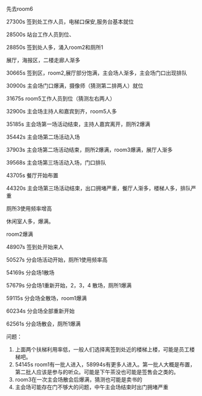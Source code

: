 先去room6

27300s 签到处工作人员，电梯口保安,服务台基本就位

28500s 站台工作人员到位、

28850s 签到处人多，涌入room2和厕所1

展厅，海报区，二楼走廊人渐多

30665s 签到区，room2,展厅部分饱满，主会场人渐多，主会场门口出现排队

30900s 主会场门口爆满，摄像师（猜测第二排两人）就位

31675s room5工作人员到位（猜测左右两人）

32900s 主会场主持人和嘉宾到齐，room5人多

35185s 主会场第一场活动结束，主持人嘉宾离开，厕所2爆满

35442s 主会场第二场活动入场

37903s 主会场第二场活动结束，厕所2爆满，room3爆满，展厅人渐多

39568s 主会场第三场活动入场，门口排队

43705s 餐厅开始布置

44320s 主会场第三场活动结束，出口拥堵严重，餐厅人渐多，楼梯人多，排队严重

厕所3使用频率增高

休闲室人多，爆满。

room2爆满

48907s 签到处开始来人

50527s 分会场活动开始，厕所1使用频率高

54169s 分会场1散场

57679s 分会场1重新开始，2，3，4 散场，厕所1爆满

59115s 分会场全散场，room1爆满

60234s 分会场全部重新开始

62561s 分会场散会，厕所1爆满



问题：

1. 上面两个扶梯利用率低，一般人们选择离签到处近的楼梯上楼，可能是员工楼梯吧。
2. 54145s room1有一批人进入，58994s有更多人进入。第一批人大概是布置，第二批人应该是参与的听众。可能是下午茶没也可能是签售会之类的。
3. room3在一次主会场散会后爆满，猜测也可能是卖书的
4. 主会场可能存在门不够大的问题，中午主会场结束时出门拥堵严重



























